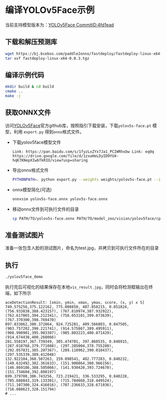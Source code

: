 # 编译YOLOv5Face示例

当前支持模型版本为：[YOLOv5Face CommitID:4fd1ead](https://github.com/deepcam-cn/yolov5-face/commit/4fd1ead)

## 下载和解压预测库
```bash
wget https://bj.bcebos.com/paddle2onnx/fastdeploy/fastdeploy-linux-x64-0.0.3.tgz
tar xvf fastdeploy-linux-x64-0.0.3.tgz
```

## 编译示例代码
```bash
mkdir build & cd build
cmake ..
make -j
```

## 获取ONNX文件

访问[YOLOv5Face](https://github.com/deepcam-cn/yolov5-face)官方github库，按照指引下载安装，下载`yolov5s-face.pt` 模型，利用 `export.py` 得到`onnx`格式文件。

* 下载yolov5face模型文件
  ```
  Link: https://pan.baidu.com/s/1fyzLxZYx7Ja1_PCIWRhxbw Link: eq0q  
  https://drive.google.com/file/d/1zxaHeLDyID9YU4-hqK7KNepXIwbTkRIO/view?usp=sharing
  ```

* 导出onnx格式文件
  ```bash
  PYTHONPATH=. python export.py --weights weights/yolov5s-face.pt --img_size 640 640 --batch_size 1  
  ```
* onnx模型简化(可选)
  ```bash
  onnxsim yolov5s-face.onnx yolov5s-face.onnx
  ```
* 移动onnx文件到可执行文件的目录
  ```bash
  cp PATH/TO/yolov5s-face.onnx PATH/TO/model_zoo/vision/yolov5face/cpp/build
  ```



## 准备测试图片
准备一张包含人脸的测试图片，命名为test.jpg，并拷贝到可执行文件所在的目录

## 执行
```bash
./yolov5face_demo
```

执行完后可视化的结果保存在本地`vis_result.jpg`，同时会将检测框输出在终端，如下所示
```
aceDetectionResult: [xmin, ymin, xmax, ymax, score, (x, y) x 5]
749.575256,375.122162, 775.008850, 407.858215, 0.851824, (756.933838,388.423157), (767.810974,387.932922), (762.617065,394.212341), (758.053101,399.073639), (767.370300,398.769470)
897.833862,380.372864, 924.725281, 409.566803, 0.847505, (903.757202,390.221741), (914.575867,389.495911), (908.998901,395.983307), (905.803223,400.871429), (914.674438,400.268066)
281.558197,367.739349, 305.474701, 397.860535, 0.840915, (287.018768,379.771088), (297.285004,378.755280), (292.057831,385.207367), (289.110962,390.010437), (297.535339,389.412048)
132.922104,368.507263, 159.098541, 402.777283, 0.840232, (140.632492,382.361633), (151.900864,380.966156), (146.869186,388.505066), (141.930420,393.724670), (151.734604,392.808197)
699.379700,306.743256, 723.219421, 336.533295, 0.840228, (705.688843,319.133301), (715.784668,318.449524), (711.107300,324.416016), (707.236633,328.671936), (716.088623,328.151794)
# ...
```
